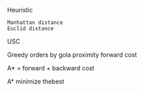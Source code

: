 Heuristic 


    Manhattan distance 
    Euclid distance


USC

Greedy orders by gola proximity  forward cost

A* = forward + backward cost 

A* minimize thebest 